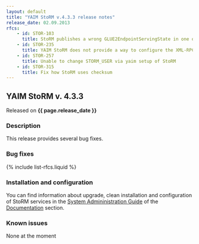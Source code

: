 ```yaml
---
layout: default
title: "YAIM StoRM v.4.3.3 release notes"
release_date: 02.09.2013
rfcs:
    - id: STOR-103
      title: StoRM publishes a wrong GLUE2EndpointServingState in one of the two GLUE2Endpoint
    - id: STOR-235
      title: YAIM StoRM does not provide a way to configure the XML-RPC service port
    - id: STOR-257
      title: Unable to change STORM_USER via yaim setup of StoRM
    - id: STOR-315
      title: Fix how StoRM uses checksum
---
```


## YAIM StoRM v. 4.3.3

Released on **{{ page.release_date }}**

### Description

This release provides several bug fixes.

### Bug fixes

{% include list-rfcs.liquid %}

### Installation and configuration

You can find information about upgrade, clean installation and configuration of StoRM services in the [System Admininistration Guide][storm-sysadmin-guide] of the [Documentation][storm-documentation] section.

### Known issues

None at the moment

[storm-documentation]: {{site.baseurl}}/documentation.html
[storm-sysadmin-guide]: {{site.baseurl}}/documentation/sysadmin-guide/1.11.2

